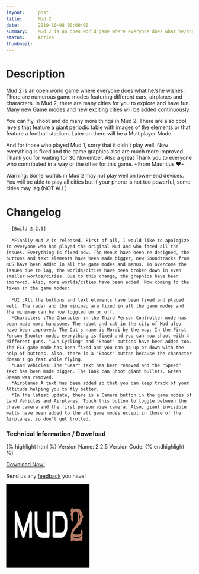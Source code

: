 ```yaml
---
layout:     post
title:      Mud 2
date:       2019-10-08 00:00:00
summary:    Mud 2 is an open world game where everyone does what he/she wishes
status:     Active
thumbnail:  
---
```


# Description

Mud 2 is an open world game where everyone does what he/she wishes. There are numerous game modes featuring different cars, airplanes and characters.
In Mud 2, there are many cities for you to explore and have fun. Many new Game modes and new exciting cities will be added continuously.

You can fly, shoot and do many more things in Mud 2. There are also cool levels that feature a giant periodic table with images of the elements or that feature a football stadium. Later on there will be a Multiplayer Mode.

And for those who played Mud 1, sorry that it didn't play well. Now everything is fixed and the game graphics also are much more improved. Thank you for waiting for 30 November. Also a great Thank you to everyone who contributed in a way or the other for this game. ~From Mauritius ❤~

Warning: Some worlds in Mud 2 may not play well on lower-end devices. You will be able to play all cities but if your phone is not too powerful, some cities may lag (NOT ALL).

# Changelog
```
  [Build 2.2.5]

  *Finally Mud 2 is released. First of all, I would like to apologize to everyone who had played the original Mud and who faced all the issues. Everything is fixed now. The Menus have been re-designed, the buttons and text elements have been made bigger, new Soundtracks from NCS have been added in all the game modes and menus. To overcome the issues due to lag, the worlds/cities have been broken down in even smaller worlds/cities. Due to this change, the graphics have been improved. Also, more worlds/cities have been added. Now coming to the fixes in the game modes:

  *UI :All the buttons and text elements have been fixed and placed well. The radar and the minimap are fixed in all the game modes and the minimap can be now toggled on or off.
  *Characters :The Character in the Third Person Controller mode has been made more handsome. The robot and cat in the city of Mud also have been improved. The Cat's name is Mordi by the way. In the First Person Shooter mode, everything is fixed and you can now shoot with 4 different guns. "Gun Cycling" and "Shoot" buttons have been added too. The FLY game mode has been fixed and you can go up or down with the help of buttons. Also, there is a "Boost" button because the character doesn't go fast while flying.
  *Land Vehicles: The "Gear" text has been removed and the "Speed" text has been made bigger. The Tank can Shoot giant bullets. Green Dream was removed.
  *Airplanes A text has been added so that you can keep track of your Altitude helping you to fly better.
  *In the latest update, there is a Camera button in the game modes of Land Vehicles and Airplanes. Touch this button to toggle between the chase camera and the first person view camera. Also, giant invisible walls have been added to the all game modes except in those of the Airplanes, so don't get trolled.

```

### Technical Information / Download

{% highlight html %}
Version Name: 2.2.5
Version Code: 
{% endhighlight %}

[Download Now!](https://play.google.com/store/apps/details?id=com.kinesis.mud2)

Send us any [feedback](mailto:feedback@kinesisgames.net) you have!

![](/img/mud2/mud2_logo.png)


